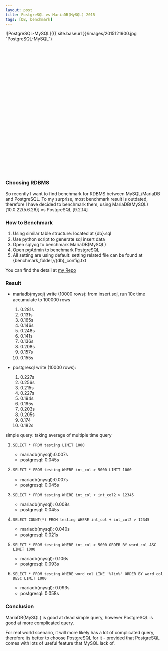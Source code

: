 ```yaml
---
layout: post
title: PostgreSQL vs MariaDB(MySQL) 2015
tags: [DB, benchmark]
---
```


![PostgreSQL-MySQL]({{ site.baseurl }}/images/2015121900.jpg "PostgreSQL-MySQL")

<script src="http://ajax.googleapis.com/ajax/libs/jquery/1.8.2/jquery.min.js">
</script>
<script src="http://code.highcharts.com/highcharts.js">
</script>
<script src="http://code.highcharts.com/modules/exporting.js">
</script>

<div id="container" style="min-width: 310px; height: 400px; margin: 0 auto">
</div>

<script type="text/javascript">

$(function () {
    $('#container').highcharts({
        chart: {
            type: 'bar'
        },
        title: {
            text: 'PostgreSQL vs MariaDB(MySQL)'
        },
        subtitle: {
            text: 'Source: <a href="https://nghenglim.github.io">nghenglim.github.io</a>'
        },
        xAxis: {
            categories: ['Write (10000 rows)', 'Read (Select)', 'READ (WHERE)', 'READ (WHERE A+B>C)', 'READ (COUNT WHERE A+B>C)', 'READ (WHERE ORDER)', 'READ (%wildcard% + ORDER)'],
            title: {
                text: null
            }
        },
        yAxis: {
            min: 0,
            title: {
                text: 'Time Taken (millisecond)',
                align: 'high'
            },
            labels: {
                overflow: 'justify'
            }
        },
        tooltip: {
            valueSuffix: ' millisecond'
        },
        plotOptions: {
            bar: {
                dataLabels: {
                    enabled: true
                }
            }
        },
        legend: {
            layout: 'vertical',
            align: 'right',
            verticalAlign: 'top',
            x: 0,
            y: 90,
            floating: true,
            borderWidth: 1,
            backgroundColor: ((Highcharts.theme && Highcharts.theme.legendBackgroundColor) || '#FFFFFF'),
            shadow: true
        },
        credits: {
            enabled: false
        },
        series: [{
            name: 'MariaDB(MySQL) [10.0.22(5.6.26)]',
            data: [177, 7, 7, 8, 40, 106, 93]
        }, {
            name: 'PostgreSQL [9.2.14]',
            data: [207, 45, 45, 45, 21, 93, 58]
        }]
    });
});

</script>

### Choosing RDBMS
So recently I want to find benchmark for RDBMS between MySQL/MariaDB and PostgreSQL. To my surprise, most benchmark result is outdated, therefore I have decided to benchmark them, using MariaDB(MySQL) [10.0.22(5.6.26)] vs PostgreSQL [9.2.14]

### How to Benchmark
1. Using similar table structure: located at {db}.sql
2. Use python script to generate sql insert data
3. Open sqlyog to benchmark MariaDB(MySQL)
4. Open pgAdmin to benchmark PostgreSQL
5. All setting are using default: setting related file can be found at {benchmark_folder}/{db}_config.txt

You can find the detail at [my Repo](https://github.com/nghenglim/database_benchmark)

### Result
- mariadb(mysql) write (10000 rows): from insert.sql, run 10x time accumulate to 100000 rows
    1. 0.281s
    2. 0.131s
    3. 0.165s
    4. 0.146s
    5. 0.248s
    6. 0.141s
    7. 0.136s
    8. 0.208s
    9. 0.157s
    10. 0.155s

- postgresql write (10000 rows):
    1. 0.227s
    2. 0.256s
    3. 0.215s
    4. 0.227s
    5. 0.194s
    6. 0.195s
    7. 0.203s
    8. 0.205s
    9. 0.174
    10. 0.182s

simple query: taking average of multiple time query

1. `SELECT * FROM testing LIMIT 1000`
    - mariadb(mysql):0.007s
    - postgresql: 0.045s

2. `SELECT * FROM testing WHERE int_col > 5000 LIMIT 1000`
    - mariadb(mysql):0.007s
    - postgresql: 0.045s

3. `SELECT * FROM testing WHERE int_col + int_col2 > 12345`
    - mariadb(mysql): 0.008s
    - postgresql: 0.045s

4. `SELECT COUNT(*) FROM testing WHERE int_col + int_col2 > 12345`
    - mariadb(mysql): 0.040s
    - postgresql: 0.021s

5. `SELECT * FROM testing WHERE int_col > 5000 ORDER BY word_col ASC LIMIT 1000`
    - mariadb(mysql): 0.106s
    - postgresql: 0.093s

6. `SELECT * FROM testing WHERE word_col LIKE '%lim%' ORDER BY word_col DESC LIMIT 1000`
    - mariadb(mysql): 0.093s
    - postgresql: 0.058s

### Conclusion
MariaDB(MySQL) is good at dead simple query, however PostgreSQL is good at more complicated query.

For real world scenario, it will more likely has a lot of complicated query, therefore its better to choose PostgreSQL for it - provided that PostgreSQL comes with lots of useful feature that MySQL lack of.
